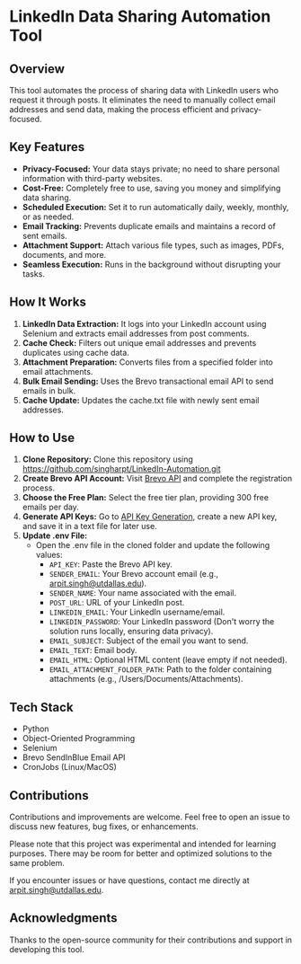 # LinkedIn Data Sharing Automation Tool

## Overview

This tool automates the process of sharing data with LinkedIn users who request it through posts. It eliminates the need to manually collect email addresses and send data, making the process efficient and privacy-focused.

## Key Features

- **Privacy-Focused:** Your data stays private; no need to share personal information with third-party websites.
- **Cost-Free:** Completely free to use, saving you money and simplifying data sharing.
- **Scheduled Execution:** Set it to run automatically daily, weekly, monthly, or as needed.
- **Email Tracking:** Prevents duplicate emails and maintains a record of sent emails.
- **Attachment Support:** Attach various file types, such as images, PDFs, documents, and more.
- **Seamless Execution:** Runs in the background without disrupting your tasks.

## How It Works

1. **LinkedIn Data Extraction:** It logs into your LinkedIn account using Selenium and extracts email addresses from post comments.
2. **Cache Check:** Filters out unique email addresses and prevents duplicates using cache data.
3. **Attachment Preparation:** Converts files from a specified folder into email attachments.
4. **Bulk Email Sending:** Uses the Brevo transactional email API to send emails in bulk.
5. **Cache Update:** Updates the cache.txt file with newly sent email addresses.

## How to Use

1. **Clone Repository:** Clone this repository using https://github.com/singharpt/LinkedIn-Automation.git
2. **Create Brevo API Account:** Visit [Brevo API](https://onboarding.brevo.com/account/register) and complete the registration process.
3. **Choose the Free Plan:** Select the free tier plan, providing 300 free emails per day.
4. **Generate API Keys:** Go to [API Key Generation](https://app.brevo.com/settings/keys/api), create a new API key, and save it in a text file for later use.
5. **Update .env File:**
   - Open the .env file in the cloned folder and update the following values:
     - `API_KEY`: Paste the Brevo API key.
     - `SENDER_EMAIL`: Your Brevo account email (e.g., arpit.singh@utdallas.edu).
     - `SENDER_NAME`: Your name associated with the email.
     - `POST_URL`: URL of your LinkedIn post.
     - `LINKEDIN_EMAIL`: Your LinkedIn username/email.
     - `LINKEDIN_PASSWORD`: Your LinkedIn password (Don't worry the solution runs locally, ensuring data privacy).
     - `EMAIL_SUBJECT`: Subject of the email you want to send.
     - `EMAIL_TEXT`: Email body.
     - `EMAIL_HTML`: Optional HTML content (leave empty if not needed).
     - `EMAIL_ATTACHMENT_FOLDER_PATH`: Path to the folder containing attachments (e.g., /Users/Documents/Attachments).

## Tech Stack

- Python
- Object-Oriented Programming
- Selenium
- Brevo SendInBlue Email API
- CronJobs (Linux/MacOS)

## Contributions

Contributions and improvements are welcome. Feel free to open an issue to discuss new features, bug fixes, or enhancements.

Please note that this project was experimental and intended for learning purposes. There may be room for better and optimized solutions to the same problem.

If you encounter issues or have questions, contact me directly at [arpit.singh@utdallas.edu](mailto:arpit.singh@utdallas.edu).

## Acknowledgments

Thanks to the open-source community for their contributions and support in developing this tool.
